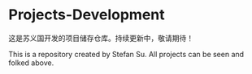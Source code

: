 # Projects-Development
这是苏义国开发的项目储存仓库。持续更新中，敬请期待！

This is a repository created by Stefan Su. All projects can be seen and folked above.
